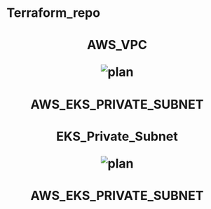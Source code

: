 # Terraform_repo

<h1 align="center">AWS_VPC
  
![plan](https://user-images.githubusercontent.com/26357600/185633379-f2fe0b1e-1a4c-474a-8fde-4685b8bd105c.png)</h1>
<h1 align="center">AWS_EKS_PRIVATE_SUBNET</h1>

<h1 align="center">EKS_Private_Subnet
  
![plan](https://user-images.githubusercontent.com/26357600/185633379-f2fe0b1e-1a4c-474a-8fde-4685b8bd105c.png)</h1>
<h1 align="center">AWS_EKS_PRIVATE_SUBNET</h1>

